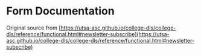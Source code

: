 # Form Documentation
Original source from [https://utsa-asc.github.io/college-dls/college-dls/reference/functional.html#newsletter-subscribe](https://utsa-asc.github.io/college-dls/college-dls/reference/functional.html#newsletter-subscribe)

